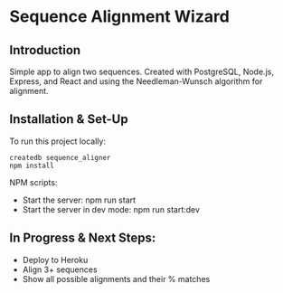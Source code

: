 # Sequence Alignment Wizard

## Introduction
Simple app to align two sequences. Created with PostgreSQL, Node.js, Express, and React and using the Needleman-Wunsch algorithm for alignment.

## Installation & Set-Up
To run this project locally:
```
createdb sequence_aligner
npm install

```

NPM scripts:
- Start the server: npm run start
- Start the server in dev mode: npm run start:dev

## In Progress & Next Steps:
- Deploy to Heroku
- Align 3+ sequences
- Show all possible alignments and their % matches
